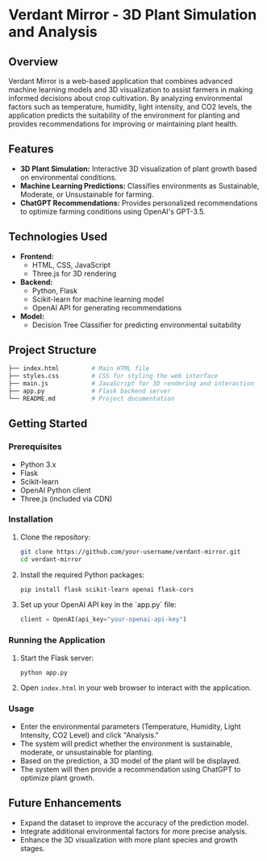 
# Verdant Mirror - 3D Plant Simulation and Analysis

## Overview

Verdant Mirror is a web-based application that combines advanced machine learning models and 3D visualization to assist farmers in making informed decisions about crop cultivation. By analyzing environmental factors such as temperature, humidity, light intensity, and CO2 levels, the application predicts the suitability of the environment for planting and provides recommendations for improving or maintaining plant health.

## Features

- **3D Plant Simulation:** Interactive 3D visualization of plant growth based on environmental conditions.
- **Machine Learning Predictions:** Classifies environments as Sustainable, Moderate, or Unsustainable for farming.
- **ChatGPT Recommendations:** Provides personalized recommendations to optimize farming conditions using OpenAI's GPT-3.5.

## Technologies Used

- **Frontend:**
  - HTML, CSS, JavaScript
  - Three.js for 3D rendering
- **Backend:**
  - Python, Flask
  - Scikit-learn for machine learning model
  - OpenAI API for generating recommendations
- **Model:**
  - Decision Tree Classifier for predicting environmental suitability

## Project Structure

```bash
├── index.html         # Main HTML file
├── styles.css         # CSS for styling the web interface
├── main.js            # JavaScript for 3D rendering and interaction
├── app.py             # Flask backend server
└── README.md          # Project documentation
```

## Getting Started

### Prerequisites

- Python 3.x
- Flask
- Scikit-learn
- OpenAI Python client
- Three.js (included via CDN)

### Installation

1. Clone the repository:
   ```bash
   git clone https://github.com/your-username/verdant-mirror.git
   cd verdant-mirror
   ```

2. Install the required Python packages:
   ```bash
   pip install flask scikit-learn openai flask-cors
   ```

3. Set up your OpenAI API key in the \`app.py\` file:
   ```python
   client = OpenAI(api_key="your-openai-api-key")
   ```

### Running the Application

1. Start the Flask server:
   ```bash
   python app.py
   ```

2. Open `index.html` in your web browser to interact with the application.

### Usage

- Enter the environmental parameters (Temperature, Humidity, Light Intensity, CO2 Level) and click "Analysis."
- The system will predict whether the environment is sustainable, moderate, or unsustainable for planting.
- Based on the prediction, a 3D model of the plant will be displayed.
- The system will then provide a recommendation using ChatGPT to optimize plant growth.

## Future Enhancements

- Expand the dataset to improve the accuracy of the prediction model.
- Integrate additional environmental factors for more precise analysis.
- Enhance the 3D visualization with more plant species and growth stages.

